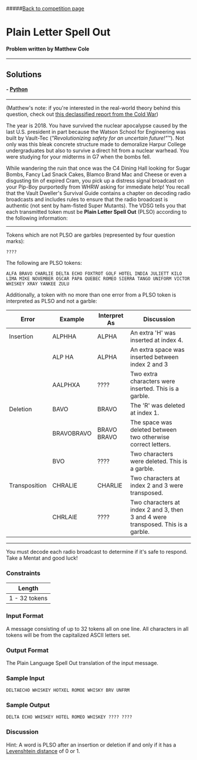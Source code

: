 #####[Back to competition page](../README.md)

# Plain Letter Spell Out
#### Problem written by Matthew Cole

--------
## Solutions

#### - [Python](./solution.py/)

--------

(Matthew's note: if you're interested in the real-world theory behind this question, check out [this declassified report from the Cold War](http://www.dtic.mil/dtic/tr/fulltext/u2/a017852.pdf))

The year is 2018. You have survived the nuclear apocalypse caused by the last U.S. president in part because the Watson School for Engineering was built by Vault-Tec (_"Revolutionizing safety for an uncertain future!"_™). Not only was this bleak concrete structure made to demoralize Harpur College undergraduates but also to survive a direct hit from a nuclear warhead. You were studying for your midterms in G7 when the bombs fell.

While wandering the ruin that once was the C4 Dining Hall looking for Sugar Bombs, Fancy Lad Snack Cakes, Blamco Brand Mac and Cheese or even a disgusting tin of expired Cram, you pick up a distress signal broadcast on your Pip-Boy purportedly from WHRW asking for immediate help! You recall that the Vault Dweller's Survival Guide contains a chapter on decoding radio broadcasts and includes rules to ensure that the radio broadcast is authentic (not sent by ham-fisted Super Mutants). The VDSG tells you that each transmitted token must be __Plain Letter Spell Out__ (PLSO) according to the following information:

---

Tokens which are not PLSO are garbles (represented by four question marks): 

`????`

The following are PLSO tokens:

`ALFA BRAVO CHARLIE DELTA ECHO FOXTROT GOLF HOTEL INDIA JULIETT KILO LIMA MIKE NOVEMBER OSCAR PAPA QUEBEC ROMEO SIERRA TANGO UNIFORM VICTOR WHISKEY XRAY YANKEE ZULU`

Additionally, a token with no more than one error from a PLSO token is interpreted as PLSO and not a garble:

| Error         | Example | Interpret As | Discussion |
|---------------|---------|--------------|------------|
| Insertion     | ALPHHA  | ALPHA        | An extra 'H' was inserted at index 4. | 
|               | ALP HA  | ALPHA        | An extra space was inserted between index 2 and 3 |
|               | AALPHXA | ????         | Two extra characters were inserted. This is a garble. |
| Deletion      | BAVO    | BRAVO        | The 'R' was deleted at index 1. |
|               | BRAVOBRAVO | BRAVO BRAVO | The space was deleted between two otherwise correct letters. |
|               | BVO     | ????         | Two characters were deleted. This is a garble. |
| Transposition | CHRALIE   | CHARLIE    | Two characters at index 2 and 3 were transposed. |
|               | CHRLAIE   | ????       | Two characters at index 2 and 3, then 3 and 4 were transposed. This is a garble. |

---

You must decode each radio broadcast to determine if it's safe to respond. Take a Mentat and good luck!

### Constraints

| Length        |
|---------------|
| 1 - 32 tokens |

### Input Format

A message consisting of up to 32 tokens all on one line. All characters in all tokens will be from the capitalized ASCII letters set. 


### Output Format

The Plain Language Spell Out translation of the input message.

### Sample Input

```
DELTAECHO WHISKEY HOTXEL ROMOE WHISKY BRV UNFRM
```

### Sample Output

```
DELTA ECHO WHISKEY HOTEL ROMEO WHISKEY ???? ????
```

### Discussion

Hint: A word is PLSO after an insertion or deletion if and only if it has a [Levenshtein distance](https://en.wikipedia.org/wiki/Levenshtein_distance) of 0 or 1.
